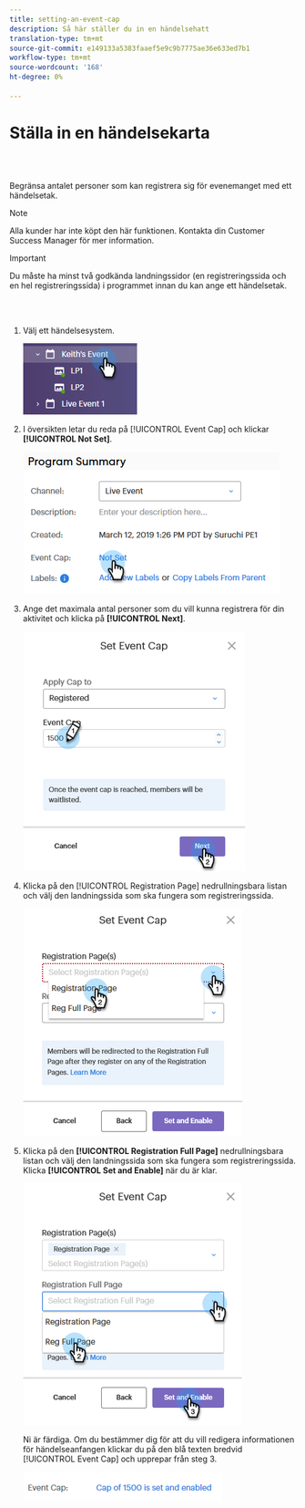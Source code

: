 ```yaml
---
title: setting-an-event-cap
description: Så här ställer du in en händelsehatt
translation-type: tm+mt
source-git-commit: e149133a5383faaef5e9c9b7775ae36e633ed7b1
workflow-type: tm+mt
source-wordcount: '168'
ht-degree: 0%

---
```



# Ställa in en händelsekarta

<br> 

Begränsa antalet personer som kan registrera sig för evenemanget med ett händelsetak.

>[!NOTE]
>
>Alla kunder har inte köpt den här funktionen. Kontakta din Customer Success Manager för mer information.

>[!IMPORTANT]
>Du måste ha minst två godkända landningssidor (en registreringssida och en hel registreringssida) i programmet innan du kan ange ett händelsetak.

<br> 

1. Välj ett händelsesystem.

   ![Bild ett](/help/sky/assets/event-programs/setting-an-event-cap/setting-an-event-cap-1.png)

1. I översikten letar du reda på [!UICONTROL Event Cap] och klickar **[!UICONTROL Not Set]**.

   ![Bild två](/help/sky/assets/event-programs/setting-an-event-cap/setting-an-event-cap-2.png)

1. Ange det maximala antal personer som du vill kunna registrera för din aktivitet och klicka på **[!UICONTROL Next]**.

   ![Bild tre](/help/sky/assets/event-programs/setting-an-event-cap/setting-an-event-cap-3.png)

1. Klicka på den [!UICONTROL Registration Page] nedrullningsbara listan och välj den landningssida som ska fungera som registreringssida.

   ![Bild fyra](/help/sky/assets/event-programs/setting-an-event-cap/setting-an-event-cap-4.png)

1. Klicka på den **[!UICONTROL Registration Full Page]** nedrullningsbara listan och välj den landningssida som ska fungera som registreringssida. Klicka **[!UICONTROL Set and Enable]** när du är klar.

   ![Bild fem](/help/sky/assets/event-programs/setting-an-event-cap/setting-an-event-cap-5.png)

   Ni är färdiga. Om du bestämmer dig för att du vill redigera informationen för händelseanfangen klickar du på den blå texten bredvid [!UICONTROL Event Cap] och upprepar från steg 3.

   ![Bild sex](/help/sky/assets/event-programs/setting-an-event-cap/setting-an-event-cap-6.png)
